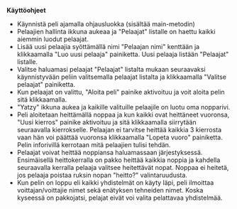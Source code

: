 **Käyttöohjeet**
* Käynnistä peli ajamalla ohjausluokka (sisältää main-metodin)
* Pelaajien hallinta ikkuna aukeaa ja "Pelaajat" listalle on haettu kaikki aiemmin luodut pelaajat.
* Lisää uusi pelaajia syöttämällä nimi "Pelaajan nimi" kenttään ja klikkaamalla "Luo uusi pelaaja" painiketta. Uusi pelaaja listään "Pelaajat" listalle.
* Valitse haluamasi pelaajat "Pelaajat" listalta mukaan seuraavaksi käynnistyvään peliin valitsemalla pelaajat listalta ja klikkaamalla "Valitse pelaajat" painiketta.
* Kun pelaajat on valittu, "Aloita peli" painike aktivoituu ja voit aloita pelin sitä klikkaamalla.
* "Yatzy" ikkuna aukea ja kaikille valituille pelaajile on luotu oma nopparivi.
* Peli aloitetaan heittämällä noppaa ja kun kaikki ovat heittäneet vuoronsa, "Uusi kierros" painike aktivoituu ja sitä klikkaamalla siirrytään seuraavalla kierrokselle. Pelaajan ei tarvitse heittää kaikkia 3 kierrosta vaan hän voi päättää vuoronsa klikkaamalla "Lopeta vuoro" painiketta. Pelin inforivillä kerrotaan mitä pelaajien tulisi tehdän. 
* Pelaajat voivat heittää noppiansa haluamassaan järjestyksessä. Ensimäisellä heittokerralla on pakko heittää kaikkia noppia ja kahdella seuraavalla kerralla pelaaja valitsee heitettävät nopat. Noppaa ei heitetä, jos pelaaja poistaa ruksin nopan "heitto?" valintaruudusta.
* Kun pelin on loppu eli kaikki yhdistelmät on käyty läpi, peli ilmoittaa voittajan/voittajie nimet sekä enätyksen tehneiden nimet. Koska kyseessä on pakkojatsi, pelajat eivät voi valita pelattavaa yhdistelmää.
